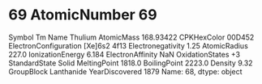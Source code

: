 # 69 AtomicNumber                       69
Symbol                             Tm
Name                          Thulium
AtomicMass                  168.93422
CPKHexColor                    00D452
ElectronConfiguration    [Xe]6s2 4f13
Electronegativity                1.25
AtomicRadius                    227.0
IonizationEnergy                6.184
ElectronAffinity                  NaN
OxidationStates                    +3
StandardState                   Solid
MeltingPoint                   1818.0
BoilingPoint                   2223.0
Density                          9.32
GroupBlock                 Lanthanide
YearDiscovered                   1879
Name: 68, dtype: object